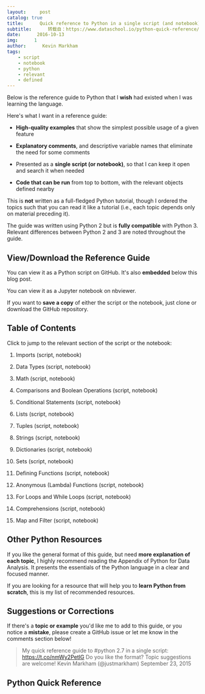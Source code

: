 ```yaml
---
layout:     post
catalog: true
title:      Quick reference to Python in a single script (and notebook)
subtitle:      转载自：https://www.dataschool.io/python-quick-reference/
date:      2016-10-13
img:      1
author:      Kevin Markham
tags:
    - script
    - notebook
    - python
    - relevant
    - defined
---
```


Below is the reference guide to Python that I **wish** had existed when I was learning the language.

Here's what I want in a reference guide:

- **High-quality examples** that show the simplest possible usage of a given feature

- **Explanatory comments**, and descriptive variable names that eliminate the need for some comments

- Presented as a **single script (or notebook)**, so that I can keep it open and search it when needed

- **Code that can be run** from top to bottom, with the relevant objects defined nearby


This is **not** written as a full-fledged Python tutorial, though I ordered the topics such that you can read it like a tutorial (i.e., each topic depends only on material preceding it).

The guide was written using Python 2 but is **fully compatible** with Python 3. Relevant differences between Python 2 and 3 are noted throughout the guide.

## View/Download the Reference Guide

You can view it as a Python script on GitHub. It's also **embedded** below this blog post.

You can view it as a Jupyter notebook on nbviewer.

If you want to **save a copy** of either the script or the notebook, just clone or download the GitHub repository.

## Table of Contents

Click to jump to the relevant section of the script or the notebook:

1. Imports (script, notebook) 

1. Data Types (script, notebook) 

1. Math (script, notebook) 

1. Comparisons and Boolean Operations (script, notebook) 

1. Conditional Statements (script, notebook) 

1. Lists (script, notebook) 

1. Tuples (script, notebook) 

1. Strings (script, notebook) 

1. Dictionaries (script, notebook) 

1. Sets (script, notebook) 

1. Defining Functions (script, notebook) 

1. Anonymous (Lambda) Functions (script, notebook) 

1. For Loops and While Loops (script, notebook) 

1. Comprehensions (script, notebook) 

1. Map and Filter (script, notebook)


## Other Python Resources

If you like the general format of this guide, but need **more explanation of each topic**, I highly recommend reading the Appendix of Python for Data Analysis. It presents the essentials of the Python language in a clear and focused manner.

If you are looking for a resource that will help you to **learn Python from scratch**, this is my list of recommended resources.

## Suggestions or Corrections

If there's a **topic or example** you'd like me to add to this guide, or you notice a **mistake**, please create a GitHub issue or let me know in the comments section below!

> My quick reference guide to #python 2.7 in a single script: https://t.co/nmWy2PetIG Do you like the format? Topic suggestions are welcome! Kevin Markham (@justmarkham) September 23, 2015

## Python Quick Reference
